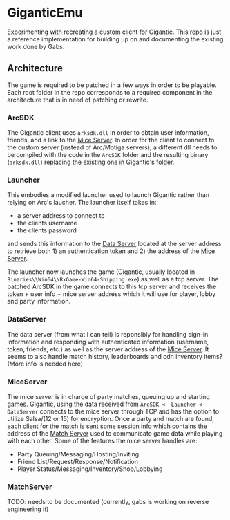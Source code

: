 # GiganticEmu
Experimenting with recreating a custom client for Gigantic. This repo is just a reference implementation for building up on and documenting the existing work done by Gabs.

## Architecture
The game is required to be patched in a few ways in order to be playable. Each root folder in the repo corresponds to a required component in the architecture that is in need of patching or rewrite.

### ArcSDK
The Gigantic client uses `arksdk.dll` in order to obtain user information, friends, and a link to the [Mice Server](###miceserver). In order for the client to connect to the custom server (instead of Arc/Motiga servers), a different dll needs to be compiled with the code in the `ArcSDK` folder and the resulting binary (`arksdk.dll`) replacing the existing one in Gigantic's folder.

### Launcher
This embodies a modified launcher used to launch Gigantic rather than relying on Arc's laucher. The launcher itself takes in:
* a server address to connect to
* the clients username
* the clients password

and sends this information to the [Data Server](###dataserver) located at the server address to retrieve both 1) an authentication token and 2) the address of the [Mice Server](###miceserver).

The launcher now launches the game (Gigantic, usually located in `Binaries\\Win64\\RxGame-Win64-Shipping.exe`) as well as a tcp server. The patched ArcSDK in the game connects to this tcp server and receives the token + user info + mice server address which it will use for player, lobby and party information.

### DataServer
The data server (from what I can tell) is reponsibly for handling sign-in information and responding with authenticated information (username, token, friends, etc.) as well as the server address of the [Mice Server](###miceserver). It seems to also handle match history, leaderboards and cdn inventory items? (More info is needed here)

### MiceServer
The mice server is in charge of party matches, queuing up and starting games. Gigantic, using the data received from `ArcSDK <- Launcher <- DataServer` connects to the mice server through TCP and has the option to utilize Salsa/(12 or 15) for encryption. Once a party and match are found, each client for the match is sent some session info which contains the address of the [Match Server](###matchserver) used to communicate game data while playing with each other. Some of the features the mice server handles are:

* Party Queuing/Messaging/Hosting/Inviting
* Friend List/Request/Response/Notification
* Player Status/Messaging/Inventory/Shop/Lobbying

### MatchServer
TODO: needs to be documented (currently, gabs is working on reverse engineering it)
